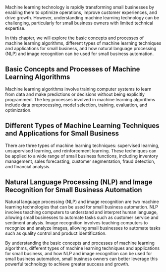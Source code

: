 
Machine learning technology is rapidly transforming small businesses by enabling them to optimize operations, improve customer experiences, and drive growth. However, understanding machine learning technology can be challenging, particularly for small business owners with limited technical expertise.

In this chapter, we will explore the basic concepts and processes of machine learning algorithms, different types of machine learning techniques and applications for small business, and how natural language processing (NLP) and image recognition can be used for small business automation.

Basic Concepts and Processes of Machine Learning Algorithms
-----------------------------------------------------------

Machine learning algorithms involve training computer systems to learn from data and make predictions or decisions without being explicitly programmed. The key processes involved in machine learning algorithms include data preprocessing, model selection, training, evaluation, and optimization.

Different Types of Machine Learning Techniques and Applications for Small Business
----------------------------------------------------------------------------------

There are three types of machine learning techniques: supervised learning, unsupervised learning, and reinforcement learning. These techniques can be applied to a wide range of small business functions, including inventory management, sales forecasting, customer segmentation, fraud detection, and financial analysis.

Natural Language Processing (NLP) and Image Recognition for Small Business Automation
-------------------------------------------------------------------------------------

Natural language processing (NLP) and image recognition are two machine learning technologies that can be used for small business automation. NLP involves teaching computers to understand and interpret human language, allowing small businesses to automate tasks such as customer service and sentiment analysis. Image recognition involves teaching computers to recognize and analyze images, allowing small businesses to automate tasks such as quality control and product identification.

By understanding the basic concepts and processes of machine learning algorithms, different types of machine learning techniques and applications for small business, and how NLP and image recognition can be used for small business automation, small business owners can better leverage this powerful technology to achieve greater success and growth.
